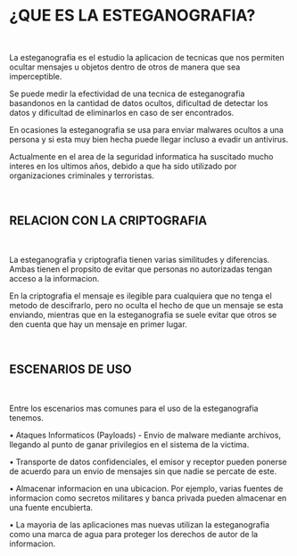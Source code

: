 # ¿QUE ES LA ESTEGANOGRAFIA?

<br>

La esteganografia es el estudio la aplicacion de tecnicas que nos permiten ocultar mensajes u objetos dentro de otros de manera que sea imperceptible.

Se puede medir la efectividad de una tecnica de esteganografia basandonos en la cantidad de datos ocultos, dificultad de detectar los datos y dificultad de eliminarlos en caso de ser encontrados.

En ocasiones la esteganografia se usa para enviar malwares ocultos a una persona y si esta muy bien hecha puede llegar incluso a evadir un antivirus.

Actualmente en el area de la seguridad informatica ha suscitado mucho interes en los ultimos años, debido a que ha sido utilizado por organizaciones criminales y terroristas.

<br>

## RELACION CON LA CRIPTOGRAFIA

<br>

La esteganografia y criptografia tienen varias similitudes y diferencias. Ambas tienen el propsito de evitar que personas no autorizadas tengan acceso a la informacion. 

En la criptografia el mensaje es ilegible para cualquiera que no tenga el metodo de descifrarlo, pero no oculta el hecho de que un mensaje se esta enviando, mientras que en la esteganografia se suele evitar que otros se den cuenta que hay un mensaje en primer lugar.

<br>

## ESCENARIOS DE USO

<br>

Entre los escenarios mas comunes para el uso de la esteganografia tenemos.

•		Ataques Informaticos (Payloads) - Envio de malware mediante archivos, llegando al punto de ganar privilegios en el sistema de la victima.

•		Transporte de datos confidenciales, el emisor y receptor pueden ponerse de acuerdo para un envio de mensajes sin que nadie se percate de este.

•		Almacenar informacion en una ubicacion. Por ejemplo, varias fuentes de informacion como secretos militares y banca privada  pueden almacenar en una fuente encubierta.

•		La mayoria de las aplicaciones mas nuevas utilizan la esteganografia como una marca de agua para proteger los derechos de autor de la informacion.